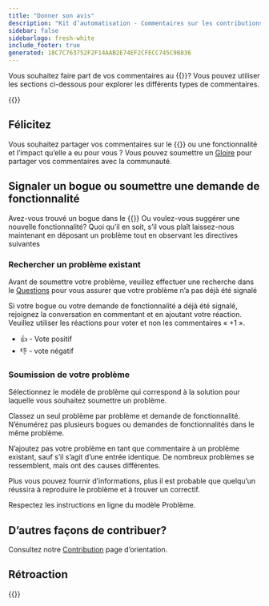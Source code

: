 ```yaml
---
title: "Donner son avis"
description: "Kit d’automatisation - Commentaires sur les contributions"
sidebar: false
sidebarlogo: fresh-white
include_footer: true
generated: 18C7C763752F2F14AAB2E74EF2CFECC745C9B836
---
```


Vous souhaitez faire part de vos commentaires au {{<product-name>}}? Vous pouvez utiliser les sections ci-dessous pour explorer les différents types de commentaires.

{{<toc>}}

## Félicitez

Vous souhaitez partager vos commentaires sur le {{<product-name>}} ou une fonctionnalité et l’impact qu’elle a eu pour vous ? Vous pouvez soumettre un [Gloire](https://github.com/microsoft/powercat-automation-kit/issues/new?assignees=&labels=automation-kit%2Ckudos&template=4-automation-kit-kudos.yml&title=%5BAutomation+Kit+-+Kudos%5D+Your+summary) pour partager vos commentaires avec la communauté.

## Signaler un bogue ou soumettre une demande de fonctionnalité

Avez-vous trouvé un bogue dans le {{<product-name>}} Ou voulez-vous suggérer une nouvelle fonctionnalité? Quoi qu’il en soit, s’il vous plaît laissez-nous maintenant en déposant un problème tout en observant les directives suivantes

### Rechercher un problème existant

Avant de soumettre votre problème, veuillez effectuer une recherche dans le [Questions](https://github.com/microsoft/automation-kit/issues) pour vous assurer que votre problème n’a pas déjà été signalé

Si votre bogue ou votre demande de fonctionnalité a déjà été signalé, rejoignez la conversation en commentant et en ajoutant votre réaction. Veuillez utiliser les réactions pour voter et non les commentaires « +1 ».

- 👍 - Vote positif
- 👎 - vote négatif

### Soumission de votre problème

Sélectionnez le modèle de problème qui correspond à la solution pour laquelle vous souhaitez soumettre un problème.

Classez un seul problème par problème et demande de fonctionnalité. N’énumérez pas plusieurs bogues ou demandes de fonctionnalités dans le même problème.

N’ajoutez pas votre problème en tant que commentaire à un problème existant, sauf s’il s’agit d’une entrée identique. De nombreux problèmes se ressemblent, mais ont des causes différentes.

Plus vous pouvez fournir d’informations, plus il est probable que quelqu’un réussira à reproduire le problème et à trouver un correctif.

Respectez les instructions en ligne du modèle Problème.

## D’autres façons de contribuer?

Consultez notre [Contribution](/fr/contribution) page d’orientation.

## Rétroaction

{{<questions name="/content/fr/contribution/feedback.json" completed="Merci de nous avoir fait part de vos commentaires" showNavigationButtons="false" locale="fr">}}
